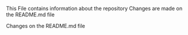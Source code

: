 This File contains information about the repository
Changes are made on the README.md file

Changes on the README.md file
